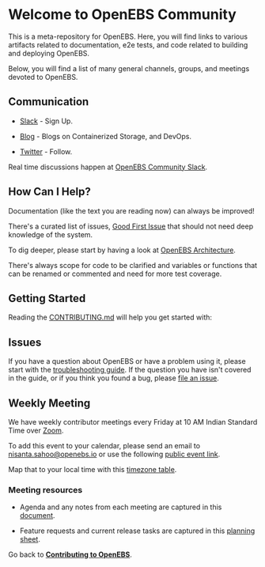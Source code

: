 # Welcome to OpenEBS Community

This is a meta-repository for OpenEBS. Here, you will find links to various artifacts related to documentation, e2e tests, and code related to building and deploying OpenEBS.

Below, you will find a list of many general channels, groups, and meetings devoted to OpenEBS.

## Communication

- [Slack](https://slack.openebs.io) - Sign Up.

- [Blog](https://blog.openebs.io) - Blogs on Containerized Storage, and DevOps.

- [Twitter](https://twitter.com/openebs) - Follow.

Real time discussions happen at [OpenEBS Community Slack](https://openebs-community.slack.com/).

## How Can I Help?

Documentation (like the text you are reading now) can always be improved!

There's a curated list of issues, [Good First Issue](https://github.com/openebs/openebs/issues?utf8=%E2%9C%93&q=is%3Aissue+is%3Aopen+label%3A%22good+first+issue%22) that should not need deep knowledge of the system.

To dig deeper, please start by having a look at [OpenEBS Architecture](../contribute/design/README.md).

There's always scope for code to be clarified and variables or functions that can be renamed or commented and need for more test coverage.

## Getting Started

Reading the [CONTRIBUTING.md](../CONTRIBUTING.md) will help you get started with:

## Issues

If you have a question about OpenEBS or have a problem using it, please start with the [troubleshooting guide](https://docs.openebs.io/docs/troubleshooting.html).
If the question you have isn't covered in the guide, or if you think you found a bug, please [file an issue](https://github.com/openebs/openebs/issues).

## Weekly Meeting

We have weekly contributor meetings every Friday at 10 AM Indian Standard Time over [Zoom](https://zoom.us/j/438333946).

To add this event to your calendar, please send an email to nisanta.sahoo@openebs.io or use the following [public event link](https://calendar.google.com/calendar/embed?src=openebs%40gmail.com&ctz=Asia%2FCalcutta).

Map that to your local time with this [timezone table](https://www.google.com/search?q=1000+am+in+ist).

### Meeting resources

- Agenda and any notes from each meeting are captured in this [document](https://docs.google.com/document/d/1mHL1ypds4Hf6OnOGz2dOufamu4LiSt4Sgnl9QFrxDls).

- Feature requests and current release tasks are captured in this [planning sheet](https://docs.google.com/spreadsheets/d/1bbphUqbxShBhgr1VHaEQUzIGMaJJacPNKc1ckNXU1QE).

Go back to [**Contributing to OpenEBS**](../CONTRIBUTING.md).
